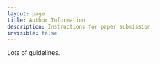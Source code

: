 ```yaml
---
layout: page
title: Author Information
description: Instructions for paper submission.
invisible: false
---
```

Lots of guidelines.